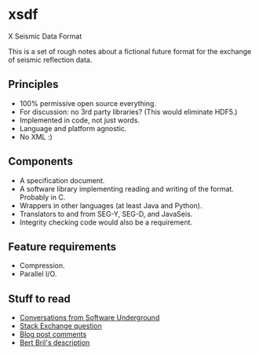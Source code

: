 # xsdf
X Seismic Data Format

This is a set of rough notes about a fictional future format for the exchange of seismic reflection data.


## Principles

- 100% permissive open source everything.
- For discussion: no 3rd party libraries? (This would eliminate HDF5.)
- Implemented in code, not just words.
- Language and platform agnostic.
- No XML :)


## Components

- A specification document.
- A software library implementing reading and writing of the format. Probably in C.
- Wrappers in other languages (at least Java and Python).
- Translators to and from SEG-Y, SEG-D, and JavaSeis.
- Integrity checking code would also be a requirement.


## Feature requirements

- Compression.
- Parallel I/O.


## Stuff to read

- [Conversations from Software Underground](references/Software_Underground_chat.md)
- [Stack Exchange question](references/Stack_Exchange_question.md)
- [Blog post comments](references/Blog_post_comments.md)
- [Bert Bril's description](Old_specs_bert)
